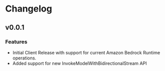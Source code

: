 # Changelog

## v0.0.1

### Features
* Initial Client Release with support for current Amazon Bedrock Runtime operations.
* Added support for new InvokeModelWithBidirectionalStream API
